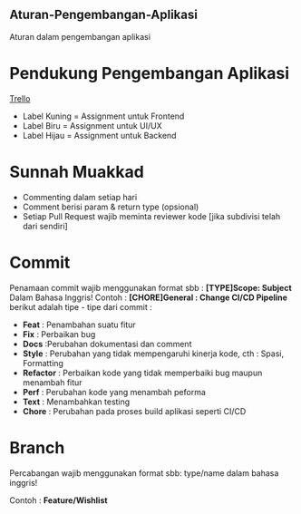 ## Aturan-Pengembangan-Aplikasi
Aturan dalam pengembangan aplikasi

# Pendukung Pengembangan Aplikasi

[Trello](https://typo3.org/extensions/repository/view/aimeos_dist)

* Label Kuning = Assignment untuk Frontend
* Label Biru = Assignment untuk UI/UX
* Label Hijau = Assignment untuk Backend 
  
# Sunnah Muakkad

* Commenting dalam setiap hari
* Comment berisi param & return type (opsional)
* Setiap Pull Request wajib meminta reviewer kode [jika subdivisi telah dari sendiri]


# Commit

Penamaan commit wajib menggunakan format sbb : <b>[TYPE]Scope: Subject</b> Dalam Bahasa Inggris! Contoh : <b>[CHORE]General : Change CI/CD Pipeline</b> berikut adalah tipe - tipe dari commit :

* <b>Feat</b> : Penambahan suatu fitur
* <b>Fix</b> : Perbaikan bug
* <b>Docs</b> :Perubahan dokumentasi dan comment
* <b>Style</b> : Perubahan yang tidak mempengaruhi kinerja kode, cth : Spasi, Formatting
* <b>Refactor</b> : Perbaikan kode yang tidak memperbaiki bug maupun menambah fitur
* <b>Perf</b> : Perubahan kode yang menambah peforma
* <b>Text</b> : Menambahkan testing
* <b>Chore</b> : Perubahan pada proses build aplikasi seperti CI/CD

# Branch

Percabangan wajib menggunakan format sbb: type/name dalam bahasa inggris!

Contoh : <b>Feature/Wishlist</b>
